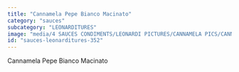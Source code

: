 ```yaml
---
title: "Cannamela Pepe Bianco Macinato"
category: "sauces"
subcategory: "LEONARDITURES"
image: "media/4 SAUCES CONDIMENTS/LEONARDI PICTURES/CANNAMELA PICS/CANNAMELA PEPE BIANCO MACINATO.png"
id: "sauces-leonarditures-352"
---
```


Cannamela Pepe Bianco Macinato
